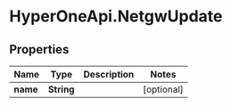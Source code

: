 # HyperOneApi.NetgwUpdate

## Properties

Name | Type | Description | Notes
------------ | ------------- | ------------- | -------------
**name** | **String** |  | [optional] 


